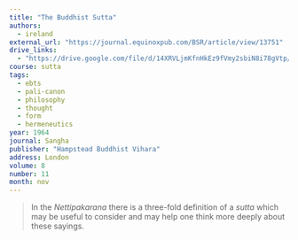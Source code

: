 ```yaml
---
title: "The Buddhist Sutta"
authors:
  - ireland
external_url: "https://journal.equinoxpub.com/BSR/article/view/13751"
drive_links:
  - "https://drive.google.com/file/d/14XRVLjmKfnHkEz9fVmy2sbiN8i78gVtp/view?usp=drivesdk"
course: sutta
tags:
  - ebts
  - pali-canon
  - philosophy
  - thought
  - form
  - hermeneutics
year: 1964
journal: Sangha
publisher: "Hampstead Buddhist Vihara"
address: London
volume: 8
number: 11
month: nov
---
```


> In the *Nettipakarana* there is a three-fold definition of a *sutta* which may be useful to consider and may help one think more deeply about these sayings.

